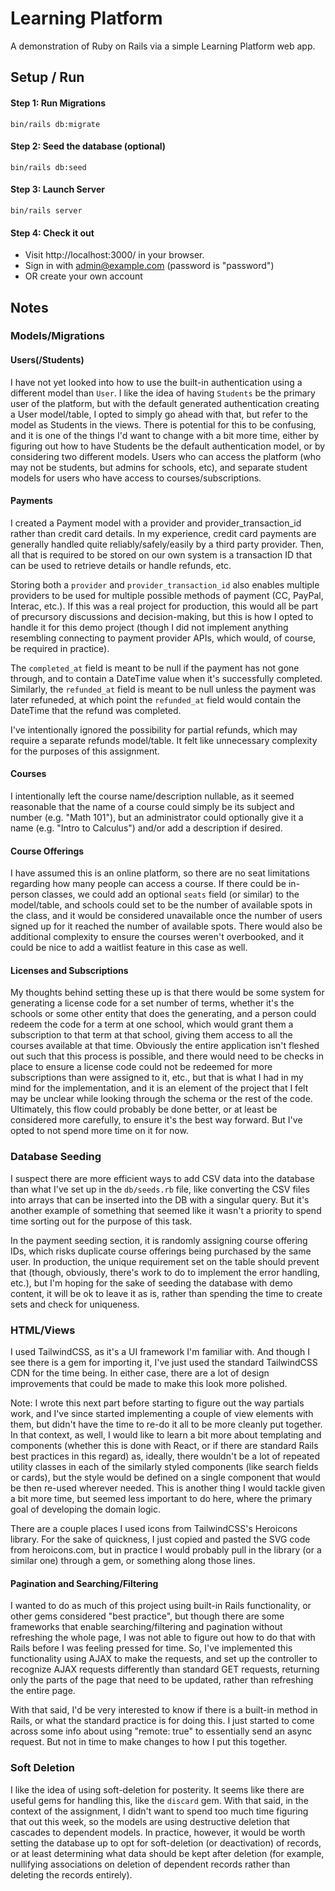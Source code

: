 # Learning Platform

A demonstration of Ruby on Rails via a simple Learning Platform web app.

## Setup / Run

#### Step 1: Run Migrations

`bin/rails db:migrate`

#### Step 2: Seed the database (optional)

`bin/rails db:seed`

#### Step 3: Launch Server

`bin/rails server`

#### Step 4: Check it out

- Visit http://localhost:3000/ in your browser.
- Sign in with admin@example.com (password is "password")
- OR create your own account

## Notes

### Models/Migrations

#### Users(/Students)

I have not yet looked into how to use the built-in authentication using a different model than `User`. I like the idea
of having `Students` be the primary user of the platform, but with the default generated authentication creating a User
model/table, I opted to simply go ahead with that, but refer to the model as Students in the views. There is potential
for this to be confusing, and it is one of the things I'd want to change with a bit more time, either by figuring out
how to have Students be the default authentication model, or by considering two different models. Users who can access
the platform (who may not be students, but admins for schools, etc), and separate student models for users who have
access to courses/subscriptions.

#### Payments

I created a Payment model with a provider and provider_transaction_id rather than credit card details. In my experience,
credit card payments are generally handled quite reliably/safely/easily by a third party provider. Then, all that is
required to be stored on our own system is a transaction ID that can be used to retrieve details or handle refunds, etc.

Storing both a `provider` and `provider_transaction_id` also enables multiple providers to be used for multiple possible
methods of payment (CC, PayPal, Interac, etc.). If this was a real project for production, this would all be part of
precursory discussions and decision-making, but this is how I opted to handle it for this demo project (though I did not
implement anything resembling connecting to payment provider APIs, which would, of course, be required in practice).

The `completed_at` field is meant to be null if the payment has not gone through, and to contain a DateTime value when
it's successfully completed. Similarly, the `refunded_at` field is meant to be null unless the payment was later
refuneded, at which point the `refunded_at` field would contain the DateTime that the refund was completed.

I've intentionally ignored the possibility for partial refunds, which may require a separate refunds model/table. It
felt like unnecessary complexity for the purposes of this assignment.

#### Courses

I intentionally left the course name/description nullable, as it seemed reasonable that the name of a course could
simply be its subject and number (e.g. "Math 101"), but an administrator could optionally give it a name (e.g. "Intro to
Calculus") and/or add a description if desired.

#### Course Offerings

I have assumed this is an online platform, so there are no seat limitations regarding how many people can access a
course. If there could be in-person classes, we could add an optional `seats` field (or similar) to the model/table, and
schools could set to be the number of available spots in the class, and it would be considered unavailable once the
number of users signed up for it reached the number of available spots. There would also be additional complexity to
ensure the courses weren't overbooked, and it could be nice to add a waitlist feature in this case as well.

#### Licenses and Subscriptions

My thoughts behind setting these up is that there would be some system for generating a license code for a set number of
terms, whether it's the schools or some other entity that does the generating, and a person could redeem the code for a
term at one school, which would grant them a subscription to that term at that school, giving them access to all the
courses available at that time. Obviously the entire application isn't fleshed out such that this process is possible,
and there would need to be checks in place to ensure a license code could not be redeemed for more subscriptions than
were assigned to it, etc., but that is what I had in my mind for the implementation, and it is an element of the project
that I felt may be unclear while looking through the schema or the rest of the code.
Ultimately, this flow could probably be done better, or at least be considered more carefully, to ensure it's the best
way forward. But I've opted to not spend more time on it for now.

### Database Seeding

I suspect there are more efficient ways to add CSV data into the database than what I've set up in the
`db/seeds.rb` file, like converting the CSV files into arrays that can be inserted into the DB with a singular query.
But it's another example of something that seemed like it wasn't a priority to spend time sorting out for the purpose of
this task.

In the payment seeding section, it is randomly assigning course offering IDs, which risks duplicate course offerings
being purchased by the same user. In production, the unique requirement set on the table should prevent that (though,
obviously, there's work to do to implement the error handling, etc.), but I'm hoping for the sake of seeding the
database with demo content, it will be ok to leave it as is, rather than spending the time to create sets and check for
uniqueness.

### HTML/Views

I used TailwindCSS, as it's a UI framework I'm familiar with. And though I see there is a gem for importing it, I've
just used the standard TailwindCSS CDN for the time being. In either case, there are a lot of design improvements that
could be made to make this look more polished.

Note: I wrote this next part before starting to figure out the way partials work, and I've since started implementing
a couple of view elements with them, but didn't have the time to re-do it all to be more cleanly put together.
In that context, as well, I would like to learn a bit more about templating and components (whether this is done with
React, or if there are standard Rails best practices in this regard) as, ideally, there wouldn't be a lot of repeated
utility classes in each of the similarly styled components (like search fields or cards), but the style would be defined
on a single component that would be then re-used wherever needed. This is another thing I would tackle given a bit more
time, but seemed less important to do here, where the primary goal of developing the domain logic.

There are a couple places I used icons from TailwindCSS's Heroicons library. For the sake of quickness, I just copied
and pasted the SVG code from heroicons.com, but in practice I would probably pull in the library (or a similar one)
through a gem, or something along those lines.

#### Pagination and Searching/Filtering

I wanted to do as much of this project using built-in Rails functionality, or other gems considered "best practice", but
though there are some frameworks that enable searching/filtering and pagination without refreshing the whole page, I was
not able to figure out how to do that with Rails before I was feeling pressed for time. So, I've implemented this
functionality using AJAX to make the requests, and set up the controller to recognize AJAX requests differently than
standard GET requests, returning only the parts of the page that need to be updated, rather than refreshing the entire
page.

With that said, I'd be very interested to know if there is a built-in method in Rails, or what the standard practice is
for doing this. I just started to come across some info about using "remote: true" to essentially send an async request.
But not in time to make changes to how I put this together.

### Soft Deletion

I like the idea of using soft-deletion for posterity. It seems like there are useful gems for handling this, like the
`discard` gem. With that said, in the context of the assignment, I didn't want to spend too much time figuring that out
this week, so the models are using destructive deletion that cascades to dependent models. In practice, however, it
would be worth setting the database up to opt for soft-deletion (or deactivation) of records, or at least determining
what data should be kept after deletion (for example, nullifying associations on deletion of dependent records rather
than deleting the records entirely).
